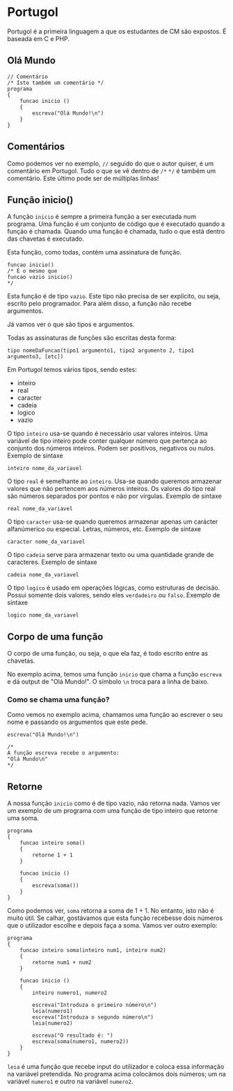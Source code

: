 # Portugol
Portugol é a primeira linguagem a que os estudantes de CM são expostos. É baseada em C e PHP.

## Olá Mundo
```
// Comentário
/* Isto também um comentário */
programa 
{ 
	funcao inicio () 
	{
		escreva("Olá Mundo!\n")
	} 
}
```

## Comentários
Como podemos ver no exemplo, `//` seguido do que o autor quiser, é um comentário em Portugol. Tudo o que se vê dentro de `/*` `*/` é também um comentário. Este último pode ser de múltiplas linhas!

## Função inicio()
A função `inicio` é sempre a primeira função a ser executada num programa. Uma função é um conjunto de código que é executado quando a função é chamada. Quando uma função é chamada, tudo o que está dentro das chavetas é executado.

Esta função, como todas, contém uma assinatura de função.
```
funcao inicio()
/* É o mesmo que 
funcao vazio inicio()
*/
```
Esta função é de tipo `vazio`. Este tipo não precisa de ser explícito, ou seja, escrito pelo programador. Para além disso, a função não recebe argumentos.

Já vamos ver o que são tipos e argumentos.

Todas as assinaturas de funções são escritas desta forma:
```
tipo nomeDaFuncao(tipo1 argumento1, tipo2 argumento 2, tipo1 argumento3, [etc])
```
Em Portugol temos vários tipos, sendo estes:
*   inteiro
*   real
*   caracter
*   cadeia
*   logico
*   vazio

O tipo `inteiro` usa-se quando é necessário usar valores inteiros. Uma variável de tipo inteiro pode conter qualquer número que pertença ao conjunto dos números inteiros. Podem ser positivos, negativos ou nulos.
Exemplo de sintaxe
```
inteiro nome_da_variavel
```

O tipo `real` é semelhante ao `inteiro`. Usa-se quando queremos armazenar valores que não pertencem aos números inteiros. Os valores do tipo real são números separados por pontos e não por vírgulas.
Exemplo de sintaxe
```
real nome_da_variavel
```

O tipo `caracter` usa-se quando queremos armazenar apenas um carácter alfanúmerico ou especial. Letras, números, etc.
Exemplo de sintaxe
```
caracter nome_da_variavel
```

O tipo `cadeia` serve para armazenar texto ou uma quantidade grande de caracteres.
Exemplo de sintaxe
```
cadeia nome_da_variavel
```

O tipo `logico` é usado em operações lógicas, como estruturas de decisão. Possui somente dois valores, sendo eles `verdadeiro` ou `falso`.
Exemplo de sintaxe
```
logico nome_da_variavel
```

## Corpo de uma função

O corpo de uma função, ou seja, o que ela faz, é todo escrito entre as chavetas. 

No exemplo acima, temos uma função `inicio` que chama a função `escreva` e dá output de "Olá Mundo!". O símbolo `\n` troca para a linha de baixo.

### Como se chama uma função?
Como vemos no exemplo acima, chamamos uma função ao escrever o seu nome e passando os argumentos que este pede.
```
escreva("Olá Mundo!\n")

/*
A função escreva recebe o argumento:
"Olá Mundo\n"
*/
```

## Retorne
A nossa função `inicio` como é de tipo vazio, não retorna nada. Vamos ver um exemplo de um programa com uma função de tipo inteiro que retorne uma soma.

```
programa 
{
    funcao inteiro soma()
    {
        retorne 1 + 1
    }
    
	funcao inicio () 
	{
		escreva(soma())
	} 
}
```
Como podemos ver, `soma` retorna a soma de 1 + 1. No entanto, isto não é muito útil. Se calhar, gostávamos que esta função recebesse dois números que o utilizador escolhe e depois faça a soma. Vamos ver outro exemplo:
```
programa 
{
    funcao inteiro soma(inteiro num1, inteiro num2)
    {
        retorne num1 + num2
    }
    
	funcao inicio () 
	{
	    inteiro numero1, numero2
	    
	    escreva("Introduza o primeiro número\n")
	    leia(numero1)
	    escreva("Introduza o segundo número\n")
	    leia(numero2)
	    
	    escreva("O resultado é: ")
		escreva(soma(numero1, numero2))
	} 
}
```
`leia` é uma função que recebe input do utilizador e coloca essa informação na variável pretendida. No programa acima colocámos dois números; um na variável `numero1` e outro na variável `numero2`.
